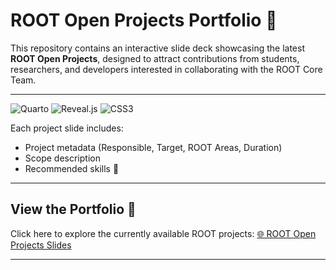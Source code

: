 # ROOT Open Projects Portfolio 🚀

This repository contains an interactive slide deck showcasing the latest **ROOT Open Projects**, designed to attract contributions from students, researchers, and developers interested in collaborating with the ROOT Core Team.  

---
![Quarto](https://img.shields.io/badge/Quarto-000000?style=for-the-badge&logo=quarto&logoColor=white)
![Reveal.js](https://img.shields.io/badge/Reveal.js-000000?style=for-the-badge&logo=Reveal.js&logoColor=white)
![CSS3](https://img.shields.io/badge/CSS3-1572B6?style=for-the-badge&logo=css3&logoColor=white)

Each project slide includes:
  - Project metadata (Responsible, Target, ROOT Areas, Duration)  
  - Scope description  
  - Recommended skills 🎯  

---

## View the Portfolio 👀

Click here to explore the currently available ROOT projects: [🌐 ROOT Open Projects Slides](https://siliataider.github.io/slides-portfolio/slides.html#/title-slide)

---


